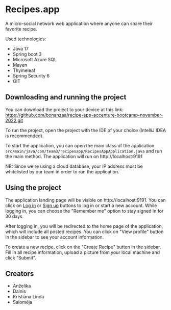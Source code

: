 # Recipes.app

A micro-social network web application where anyone can share their favorite recipe.

Used technologies:
- Java 17
- Spring boot 3
- Microsoft Azure SQL
- Maven
- Thymeleaf
- Spring Security 6
- GIT

## Downloading and running the project

You can download the project to your device at this link: https://github.com/bonanzaa/recipe-app-accenture-bootcamp-november-2022.git

To run the project, open the project with the IDE of your choice (IntelliJ IDEA is recommended).

To start the application, you can open the main class of the application `src/main/java/com/team3/recipesapp/RecipesAppApplication.java` and run the main method. The application will run on http://localhost:9191

NB: Since we're using a cloud database, your IP address must be whitelisted by our team in order to run the application.

## Using the project

The application landing page will be visible on http://localhost:9191. You can click on [Log in](http://localhost:9191/login) or [Sign up](http://localhost:9191/registration) buttons to log in or start a new account. While logging in, you can choose the "Remember me" option to stay signed in for 30 days.

After logging in, you will be redirected to the home page of the application, which will include all posted recipes. You can click on "View profile" button in the sidebar to see your account information.

To create a new recipe, click on the "Create Recipe" button in the sidebar. Fill in all recipe information, upload a picture from your local machine and click "Submit".

## Creators

- Anželika
- Dainis
- Kristiana Linda
- Salomėja

